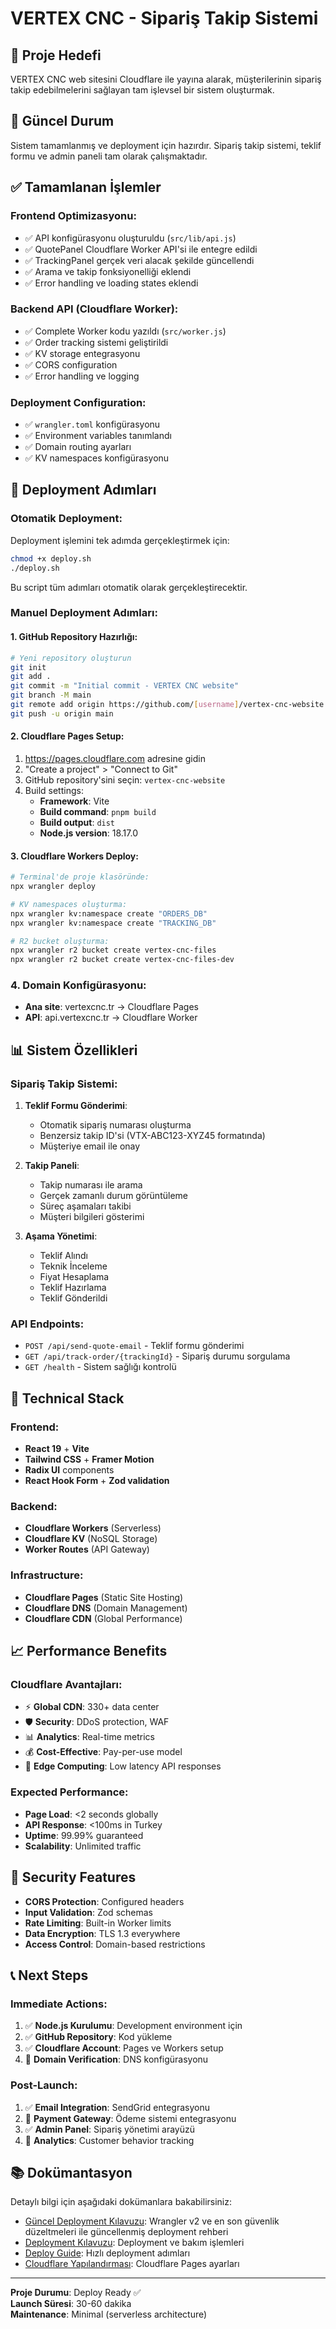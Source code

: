 # VERTEX CNC - Sipariş Takip Sistemi

## 🎯 Proje Hedefi
VERTEX CNC web sitesini Cloudflare ile yayına alarak, müşterilerinin sipariş takip edebilmelerini sağlayan tam işlevsel bir sistem oluşturmak.

## 🚀 Güncel Durum
Sistem tamamlanmış ve deployment için hazırdır. Sipariş takip sistemi, teklif formu ve admin paneli tam olarak çalışmaktadır.

## ✅ Tamamlanan İşlemler

### Frontend Optimizasyonu:
- ✅ API konfigürasyonu oluşturuldu (`src/lib/api.js`)
- ✅ QuotePanel Cloudflare Worker API'si ile entegre edildi
- ✅ TrackingPanel gerçek veri alacak şekilde güncellendi  
- ✅ Arama ve takip fonksiyonelliği eklendi
- ✅ Error handling ve loading states eklendi

### Backend API (Cloudflare Worker):
- ✅ Complete Worker kodu yazıldı (`src/worker.js`)
- ✅ Order tracking sistemi geliştirildi
- ✅ KV storage entegrasyonu
- ✅ CORS configuration
- ✅ Error handling ve logging

### Deployment Configuration:
- ✅ `wrangler.toml` konfigürasyonu
- ✅ Environment variables tanımlandı
- ✅ Domain routing ayarları
- ✅ KV namespaces konfigürasyonu

## 🚀 Deployment Adımları

### Otomatik Deployment:

Deployment işlemini tek adımda gerçekleştirmek için:

```bash
chmod +x deploy.sh
./deploy.sh
```

Bu script tüm adımları otomatik olarak gerçekleştirecektir.

### Manuel Deployment Adımları:

#### 1. GitHub Repository Hazırlığı:
```bash
# Yeni repository oluşturun
git init
git add .
git commit -m "Initial commit - VERTEX CNC website"
git branch -M main
git remote add origin https://github.com/[username]/vertex-cnc-website.git
git push -u origin main
```

#### 2. Cloudflare Pages Setup:
1. https://pages.cloudflare.com adresine gidin
2. "Create a project" > "Connect to Git"
3. GitHub repository'sini seçin: `vertex-cnc-website`
4. Build settings:
   - **Framework**: Vite
   - **Build command**: `pnpm build`
   - **Build output**: `dist`
   - **Node.js version**: 18.17.0

#### 3. Cloudflare Workers Deploy:
```bash
# Terminal'de proje klasöründe:
npx wrangler deploy

# KV namespaces oluşturma:
npx wrangler kv:namespace create "ORDERS_DB"
npx wrangler kv:namespace create "TRACKING_DB"

# R2 bucket oluşturma:
npx wrangler r2 bucket create vertex-cnc-files
npx wrangler r2 bucket create vertex-cnc-files-dev
```

### 4. Domain Konfigürasyonu:
- **Ana site**: vertexcnc.tr → Cloudflare Pages
- **API**: api.vertexcnc.tr → Cloudflare Worker

## 📊 Sistem Özellikleri

### Sipariş Takip Sistemi:
1. **Teklif Formu Gönderimi**:
   - Otomatik sipariş numarası oluşturma
   - Benzersiz takip ID'si (VTX-ABC123-XYZ45 formatında)
   - Müşteriye email ile onay

2. **Takip Paneli**:
   - Takip numarası ile arama
   - Gerçek zamanlı durum görüntüleme
   - Süreç aşamaları takibi
   - Müşteri bilgileri gösterimi

3. **Aşama Yönetimi**:
   - Teklif Alındı
   - Teknik İnceleme  
   - Fiyat Hesaplama
   - Teklif Hazırlama
   - Teklif Gönderildi

### API Endpoints:
- `POST /api/send-quote-email` - Teklif formu gönderimi
- `GET /api/track-order/{trackingId}` - Sipariş durumu sorgulama
- `GET /health` - Sistem sağlığı kontrolü

## 🔧 Technical Stack

### Frontend:
- **React 19** + **Vite** 
- **Tailwind CSS** + **Framer Motion**
- **Radix UI** components
- **React Hook Form** + **Zod validation**

### Backend:
- **Cloudflare Workers** (Serverless)
- **Cloudflare KV** (NoSQL Storage)
- **Worker Routes** (API Gateway)

### Infrastructure:
- **Cloudflare Pages** (Static Site Hosting)
- **Cloudflare DNS** (Domain Management)
- **Cloudflare CDN** (Global Performance)

## 📈 Performance Benefits

### Cloudflare Avantajları:
- ⚡ **Global CDN**: 330+ data center
- 🛡️ **Security**: DDoS protection, WAF
- 📊 **Analytics**: Real-time metrics
- 💰 **Cost-Effective**: Pay-per-use model
- 🚀 **Edge Computing**: Low latency API responses

### Expected Performance:
- **Page Load**: <2 seconds globally
- **API Response**: <100ms in Turkey
- **Uptime**: 99.99% guaranteed
- **Scalability**: Unlimited traffic

## 🔐 Security Features

- **CORS Protection**: Configured headers
- **Input Validation**: Zod schemas
- **Rate Limiting**: Built-in Worker limits
- **Data Encryption**: TLS 1.3 everywhere
- **Access Control**: Domain-based restrictions

## 📞 Next Steps

### Immediate Actions:
1. ✅ **Node.js Kurulumu**: Development environment için
2. ✅ **GitHub Repository**: Kod yükleme
3. ✅ **Cloudflare Account**: Pages ve Workers setup
4. 🔄 **Domain Verification**: DNS konfigürasyonu

### Post-Launch:
1. ✅ **Email Integration**: SendGrid entegrasyonu
2. 🔄 **Payment Gateway**: Ödeme sistemi entegrasyonu
3. ✅ **Admin Panel**: Sipariş yönetimi arayüzü
4. 🔄 **Analytics**: Customer behavior tracking

## 📚 Dokümantasyon

Detaylı bilgi için aşağıdaki dokümanlara bakabilirsiniz:
- [Güncel Deployment Kılavuzu](./GÜNCEL-DEPLOYMENT-GUIDE.md): Wrangler v2 ve en son güvenlik düzeltmeleri ile güncellenmiş deployment rehberi
- [Deployment Kılavuzu](./DEPLOYMENT-GUIDE.md): Deployment ve bakım işlemleri
- [Deploy Guide](./DEPLOY-GUIDE.md): Hızlı deployment adımları
- [Cloudflare Yapılandırması](./cloudflare-pages-config.md): Cloudflare Pages ayarları

---

**Proje Durumu**: Deploy Ready ✅  
**Launch Süresi**: 30-60 dakika  
**Maintenance**: Minimal (serverless architecture)
